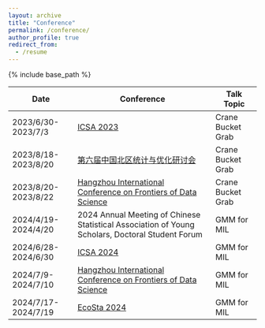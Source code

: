 ```yaml
---
layout: archive
title: "Conference"
permalink: /conference/
author_profile: true
redirect_from:
  - /resume
---
```


{% include base_path %}


|  Date | Conference  | Talk Topic  |
|---|---|---|
| 2023/6/30-2023/7/3  |  [ICSA 2023](https://china2023.icsa.org/) |  Crane Bucket Grab |
| 2023/8/18-2023/8/20  |  [第六届中国北区统计与优化研讨会](https://mp.weixin.qq.com/s/exCQi7J4aHlwrgjnsDdgWQ) |  Crane Bucket Grab |
| 2023/8/20-2023/8/22  |  [Hangzhou International Conference on Frontiers of Data Science](https://www.zjuyh.com/data2023en/rb?language=en-us) |  Crane Bucket Grab |
| 2024/4/19-2024/4/20 | 2024 Annual Meeting of Chinese Statistical Association of Young Scholars, Doctoral Student Forum | GMM for MIL |
| 2024/6/28-2024/6/30 | [ICSA 2024](https://china2024.icsa.org/) | GMM for MIL |
| 2024/7/9-2024/7/10 |  [Hangzhou International Conference on Frontiers of Data Science](http://cds.zju.edu.cn/a/hyyg/3361.html) | GMM for MIL |
| 2024/7/17-2024/7/19 | [EcoSta 2024](https://www.cmstatistics.org/EcoSta2024/index.php) | GMM for MIL |